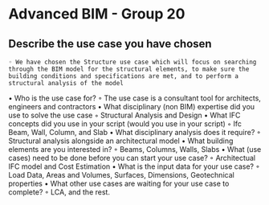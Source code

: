 # Advanced BIM - Group 20
## Describe the use case you have chosen
	◦ We have chosen the Structure use case which will focus on searching through the BIM model for the structural elements, to make sure the building conditions and specifications are met, and to perform a structural analysis of the model  
• Who is the use case for?
	◦ The use case is a consultant tool for architects, engineers and contractors
• What disciplinary (non BIM) expertise did you use to solve the use case
	◦ Structural Analysis and Design
• What IFC concepts did you use in your script (would you use in your script)
	◦ Ifc Beam, Wall, Column, and Slab 
• What disciplinary analysis does it require?
	◦ Structural analysis alongside an architectural model
• What building elements are you interested in?
	◦ Beams, Columns, Walls, Slabs
• What (use cases) need to be done before you can start your use case?
	◦ Architectual IFC model and Cost Estimation
• What is the input data for your use case?
	◦ Load Data, Areas and Volumes, Surfaces, Dimensions, Geotechnical properties
• What other use cases are waiting for your use case to complete?
	◦ LCA, and the rest. 
